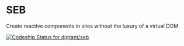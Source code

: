 # SEB

Create reactive components in sites without the luxury of a virtual DOM

<a href="https://codeship.com/projects/109085">
  <img src="https://img.shields.io/codeship/26c45920-55a8-0133-691e-56be39fb689c.svg" alt="Codeship Status for djgrant/seb">
</a>
